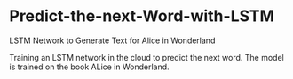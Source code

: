 # Predict-the-next-Word-with-LSTM
LSTM Network to Generate Text for Alice in Wonderland

Training an LSTM network in the cloud to predict the next word. The model is trained on the book ALice in Wonderland.


